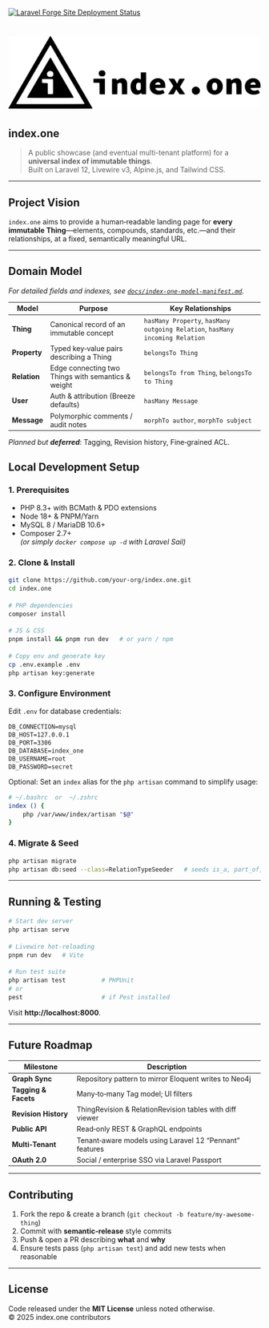 [![Laravel Forge Site Deployment Status](https://img.shields.io/endpoint?url=https%3A%2F%2Fforge.laravel.com%2Fsite-badges%2F039056a7-ecc8-412a-944b-111f2b17052e&style=plastic)](https://forge.laravel.com/servers/855626/sites/2635631)

# ![index](public/index-one-h.svg)

## index.one

> A public showcase (and eventual multi-tenant platform) for a **universal index of immutable things**.  
> Built on Laravel 12, Livewire v3, Alpine.js, and Tailwind CSS.

---

## Project Vision
`index.one` aims to provide a human‑readable landing page for **every immutable Thing**—elements, compounds, standards, etc.—and their relationships, at a fixed, semantically meaningful URL.

---

## Domain Model

_For detailed fields and indexes, see [`docs/index-one-model-manifest.md`](docs/index-one-model-manifest.md)._

| Model | Purpose | Key Relationships |
|-------|---------|-------------------|
| **Thing** | Canonical record of an immutable concept | `hasMany Property`, `hasMany outgoing Relation`, `hasMany incoming Relation` |
| **Property** | Typed key‑value pairs describing a Thing | `belongsTo Thing` |
| **Relation** | Edge connecting two Things with semantics & weight | `belongsTo from Thing`, `belongsTo to Thing` |
| **User** | Auth & attribution (Breeze defaults) | `hasMany Message` |
| **Message** | Polymorphic comments / audit notes | `morphTo author`, `morphTo subject` |

_Planned but **deferred**_: Tagging, Revision history, Fine‑grained ACL.

## Local Development Setup

### 1. Prerequisites
* PHP 8.3+ with BCMath & PDO extensions  
* Node 18+ & PNPM/Yarn  
* MySQL 8 / MariaDB 10.6+  
* Composer 2.7+  
*(or simply `docker compose up -d` with Laravel Sail)*

### 2. Clone & Install
```bash
git clone https://github.com/your-org/index.one.git
cd index.one

# PHP dependencies
composer install

# JS & CSS
pnpm install && pnpm run dev   # or yarn / npm

# Copy env and generate key
cp .env.example .env
php artisan key:generate
```

### 3. Configure Environment
Edit `.env` for database credentials:
```dotenv
DB_CONNECTION=mysql
DB_HOST=127.0.0.1
DB_PORT=3306
DB_DATABASE=index_one
DB_USERNAME=root
DB_PASSWORD=secret
```

Optional: Set an `index` alias for the `php artisan` command to simplify usage:

```bash
# ~/.bashrc  or  ~/.zshrc
index () {
    php /var/www/index/artisan "$@"
}
```

### 4. Migrate & Seed
```bash
php artisan migrate
php artisan db:seed --class=RelationTypeSeeder   # seeds is_a, part_of, etc.
```

---

## Running & Testing
```bash
# Start dev server
php artisan serve

# Livewire hot‑reloading
pnpm run dev   # Vite

# Run test suite
php artisan test          # PHPUnit
# or
pest                      # if Pest installed
```
Visit **http://localhost:8000**.

---

## Future Roadmap

| Milestone | Description |
|-----------|-------------|
| **Graph Sync** | Repository pattern to mirror Eloquent writes to Neo4j |
| **Tagging & Facets** | Many‑to‑many Tag model; UI filters |
| **Revision History** | ThingRevision & RelationRevision tables with diff viewer |
| **Public API** | Read‑only REST & GraphQL endpoints |
| **Multi‑Tenant** | Tenant‑aware models using Laravel 12 “Pennant” features |
| **OAuth 2.0** | Social / enterprise SSO via Laravel Passport |

---

## Contributing
1. Fork the repo & create a branch (`git checkout -b feature/my-awesome-thing`)  
2. Commit with **semantic‑release** style commits  
3. Push & open a PR describing **what** and **why**  
4. Ensure tests pass (`php artisan test`) and add new tests when reasonable

---

## License
Code released under the **MIT License** unless noted otherwise.  
© 2025 index.one contributors
